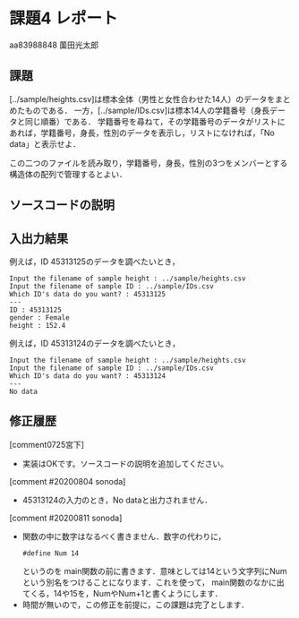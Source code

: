 # 課題4 レポート

aa83988848 薗田光太郎

## 課題

[../sample/heights.csv]は標本全体（男性と女性合わせた14人）のデータをまとめたものである．
一方，[../sample/IDs.csv]は標本14人の学籍番号（身長データと同じ順番）である．
学籍番号を尋ねて，その学籍番号のデータがリストにあれば，学籍番号，身長，性別のデータを表示し，リストになければ，「No data」と表示せよ．

この二つのファイルを読み取り，学籍番号，身長，性別の3つをメンバーとする構造体の配列で管理するとよい．

## ソースコードの説明


## 入出力結果

例えば，ID 45313125のデータを調べたいとき，

```
Input the filename of sample height : ../sample/heights.csv
Input the filename of sample ID : ../sample/IDs.csv
Which ID's data do you want? : 45313125
---
ID : 45313125
gender : Female
height : 152.4
```

例えば，ID 45313124のデータを調べたいとき，

```
Input the filename of sample height : ../sample/heights.csv
Input the filename of sample ID : ../sample/IDs.csv
Which ID's data do you want? : 45313124
---
No data
```

## 修正履歴

[comment0725宮下]
- 実装はOKです。ソースコードの説明を追加してください。

[comment #20200804 sonoda]
- 45313124の入力のとき，No dataと出力されません．

[comment #20200811 sonoda]
- 関数の中に数字はなるべく書きません．数字の代わりに，
  ```
  #define Num 14
  ```
  というのを main関数の前に書きます．意味としては14という文字列にNumという別名をつけることになります．これを使って，
  main関数のなかに出てくる，14や15を，NumやNum+1と書くようにします．
- 時間が無いので，この修正を前提に，この課題は完了とします．